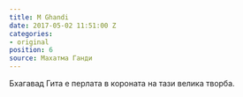 ```yaml
---
title: M Ghandi
date: 2017-05-02 11:51:00 Z
categories:
- original
position: 6
source: Махатма Ганди
---
```


Бхагавад Гита е перлата в короната на тази велика творба.